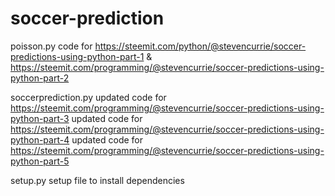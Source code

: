 # soccer-prediction

poisson.py 
code for https://steemit.com/python/@stevencurrie/soccer-predictions-using-python-part-1 & https://steemit.com/programming/@stevencurrie/soccer-predictions-using-python-part-2

soccerprediction.py
updated code for https://steemit.com/programming/@stevencurrie/soccer-predictions-using-python-part-3
updated code for https://steemit.com/programming/@stevencurrie/soccer-predictions-using-python-part-4
updated code for https://steemit.com/programming/@stevencurrie/soccer-predictions-using-python-part-5

setup.py
setup file to install dependencies
